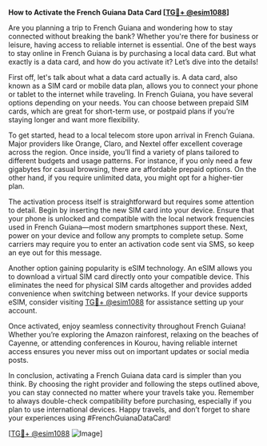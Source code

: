 **How to Activate the French Guiana Data Card [[TG💪+ @esim1088](https://t.me/s/esim1088)]**

Are you planning a trip to French Guiana and wondering how to stay connected without breaking the bank? Whether you're there for business or leisure, having access to reliable internet is essential. One of the best ways to stay online in French Guiana is by purchasing a local data card. But what exactly is a data card, and how do you activate it? Let’s dive into the details!

First off, let's talk about what a data card actually is. A data card, also known as a SIM card or mobile data plan, allows you to connect your phone or tablet to the internet while traveling. In French Guiana, you have several options depending on your needs. You can choose between prepaid SIM cards, which are great for short-term use, or postpaid plans if you’re staying longer and want more flexibility.

To get started, head to a local telecom store upon arrival in French Guiana. Major providers like Orange, Claro, and Nextel offer excellent coverage across the region. Once inside, you’ll find a variety of plans tailored to different budgets and usage patterns. For instance, if you only need a few gigabytes for casual browsing, there are affordable prepaid options. On the other hand, if you require unlimited data, you might opt for a higher-tier plan.

The activation process itself is straightforward but requires some attention to detail. Begin by inserting the new SIM card into your device. Ensure that your phone is unlocked and compatible with the local network frequencies used in French Guiana—most modern smartphones support these. Next, power on your device and follow any prompts to complete setup. Some carriers may require you to enter an activation code sent via SMS, so keep an eye out for this message.

Another option gaining popularity is eSIM technology. An eSIM allows you to download a virtual SIM card directly onto your compatible device. This eliminates the need for physical SIM cards altogether and provides added convenience when switching between networks. If your device supports eSIM, consider visiting [TG💪+ @esim1088](https://t.me/s/esim1088) for assistance setting up your account.

Once activated, enjoy seamless connectivity throughout French Guiana! Whether you’re exploring the Amazon rainforest, relaxing on the beaches of Cayenne, or attending conferences in Kourou, having reliable internet access ensures you never miss out on important updates or social media posts.

In conclusion, activating a French Guiana data card is simpler than you think. By choosing the right provider and following the steps outlined above, you can stay connected no matter where your travels take you. Remember to always double-check compatibility before purchasing, especially if you plan to use international devices. Happy travels, and don’t forget to share your experiences using #FrenchGuianaDataCard!

[[TG💪+ @esim1088](https://t.me/s/esim1088) ![Image](https://i.postimg.cc/Y0z9fWf4/image.png)]
